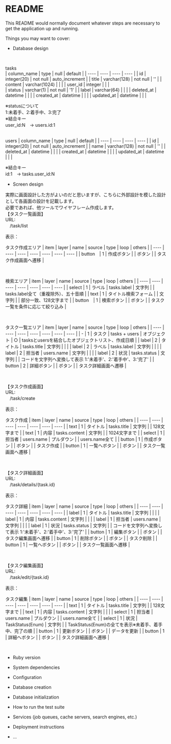 # README

This README would normally document whatever steps are necessary to get the
application up and running.

Things you may want to cover:

* Database design  

<br>

tasks  
| column_name | type | null | default |
| ---- | ---- | ---- | ---- |
| id | integer(20) | not null | auto_increment |
| title | varchar(128) | not null | '' |
| content | varchar(1024) | | |
| user_id | integer | | |   
| status | varchar(1) | not null | '1' | 
| label | varchar(64) | | |
| deleted_at | datetime | | | 
| created_at | datetime | | |
| updated_at | datetime | | |  

※statusについて  
1:未着手、2:着手中、3:完了  
※結合キー  
user_id:N　→ users.id:1  
<br>
  
users
| column_name | type | null | default |
| ---- | ---- | ---- | ---- |
| id | integer(20) | not null | auto_increment |
| name | varchar(128) | not null | '' |
| deleted_at | datetime | | | 
| created_at | datetime | | |
| updated_at | datetime | | |  
 
※結合キー  
id:1　→ tasks.user_id:N
<br>

* Screen design  

実際に画面設計した方がよいのだと思いますが、こちらに外部設計を模した設計として各画面の設計を記載します。  
必要であれば、他ツールでワイヤフレーム作成します。
<br>
【タスク一覧画面】  
URL:    
　/task/list  

表示：  
  
タスク作成エリア
| item | layer | name | source | type | loop | others |
| ---- | ---- | ---- | ---- | ---- | ---- | ---- |
| button　| 1 | 作成ボタン |  | ボタン | | タスク作成画面へ遷移 |

<br>

検索エリア
| item | layer | name | source | type | loop | others |
| ---- | ---- | ---- | ---- | ---- | ---- | ---- |
| select | 1 | ラベル | tasks.label | 文字列 |  | tasks.label全て（重複除外）、五十音順 |
| text | 1 | タイトル検索フォーム | | 文字列 | | 部分一致、128文字まで |
| button　| 1 | 検索ボタン |  | ボタン | | タスク一覧を条件に応じて絞り込み |

<br>

タスク一覧エリア
| item | layer | name | source | type | loop | others |
| ---- | ---- | ---- | ---- | ---- | ---- | ---- |
| - | 1 | タスク | tasks + users | オブジェクト | ○ | tasksとusersを結合したオブジェクトリスト、作成日順 |
| label | 2 | タイトル | tasks.title | 文字列 | | |
| label | 2 | ラベル | tasks.label | 文字列 | | |
| label | 2 | 担当者 | users.name | 文字列 | | |
| label | 2 | 状況 | tasks.status | 文字列 | | コードを文字列へ変換して表示 1:'未着手'、2:'着手中'、3:'完了' |
| button | 2 | 詳細ボタン |  | ボタン | | タスク詳細画面へ遷移 |

<br>

【タスク作成画面】  
URL:    
　/task/create  
  
表示：  
  
タスク作成
| item | layer | name | source | type | loop | others |
| ---- | ---- | ---- | ---- | ---- | ---- | ---- |
| text | 1 | タイトル | tasks.title | 文字列 | | 128文字まで |
| text | 1 | 内容 | tasks.content | 文字列 | | 1024文字まで |
| select | 1 | 担当者 | users.name | プルダウン | | users.name全て |
| button | 1 | 作成ボタン |  | ボタン | | タスク作成 |
| button | 1 | 一覧へボタン |  | ボタン | | タスク一覧画面へ遷移 |

<br>

【タスク詳細画面】  
URL:    
　/task/details/{task.id}  

表示：  

タスク詳細
| item | layer | name | source | type | loop | others |
| ---- | ---- | ---- | ---- | ---- | ---- | ---- |
| label | 1 | タイトル | tasks.title | 文字列 | | |
| label | 1 | 内容 | tasks.content | 文字列 | | |
| label | 1 | 担当者 | users.name | 文字列 | | |
| label | 1 | 状況 | tasks.status | 文字列 | | コードを文字列へ変換して表示 1:'未着手'、2:'着手中'、3:'完了' |
| button | 1 | 編集ボタン |  | ボタン | | タスク編集画面へ遷移 |
| button | 1 | 削除ボタン |  | ボタン | | タスク削除 |
| button | 1 | 一覧へボタン |  | ボタン | | タスク一覧画面へ遷移 |

<br>

【タスク編集画面】  
URL:    
　/task/edit/{task.id}  

表示：  

タスク編集
| item | layer | name | source | type | loop | others |
| ---- | ---- | ---- | ---- | ---- | ---- | ---- |
| text | 1 | タイトル | tasks.title | 文字列 | | 128文字まで |
| text | 1 | 内容 | tasks.content | 文字列 | | |
| select | 1 | 担当者 | users.name | プルダウン | | users.name全て |
| select | 1 | 状況 | TaskStatus(Enum) | 文字列 | | TaskStatus(Enum)の全てを表示※未着手、着手中、完了の順 |
| button | 1 | 更新ボタン |  | ボタン | | データを更新 |
| button | 1 | 詳細へボタン |  | ボタン | | タスク詳細画面へ遷移 |

<br>


* Ruby version

* System dependencies

* Configuration

* Database creation

* Database initialization

* How to run the test suite

* Services (job queues, cache servers, search engines, etc.)

* Deployment instructions

* ...
